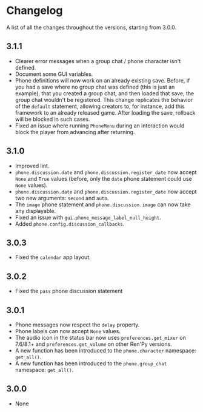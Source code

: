 # Changelog

A list of all the changes throughout the versions, starting from 3.0.0.

## 3.1.1
- Clearer error messages when a group chat / phone character isn't defined.
- Document some GUI variables.
- Phone definitions will now work on an already existing save. Before, if you had a save where no group chat was defined (this is just an example), that you created a group chat, and then loaded that save, the group chat wouldn't be registered. This change replicates the behavior of the `default` statement, allowing creators to, for instance, add this framework to an already released game. After loading the save, rollback will be blocked in such cases.
- Fixed an issue where running `PhoneMenu` during an interaction would block the player from advancing after returning.

## 3.1.0
- Improved lint.
- `phone.discussion.date` and `phone.discussion.register_date` now accept `None` and `True` values (before, only the `date` phone statement could use `None` values).
- `phone.discussion.date` and `phone.discussion.register_date` now accept two new arguments: `second` and `auto`.
- The `image` phone statement and `phone.discussion.image` can now take any displayable.
- Fixed an issue with `gui.phone_message_label_null_height`.
- Added `phone.config.discussion_callbacks`.

## 3.0.3
- Fixed the `calendar` app layout.

## 3.0.2
- Fixed the `pass` phone discussion statement

## 3.0.1
- Phone messages now respect the `delay` property.
- Phone labels can now accept `None` values.
- The audio icon in the status bar now uses `preferences.get_mixer` on 7.6/8.1+ and `preferences.get_volume` on other Ren'Py versions.
- A new function has been introduced to the `phone.character` namespace: `get_all()`.
- A new function has been introduced to the `phone.group_chat` namespace: `get_all()`.

## 3.0.0
- None